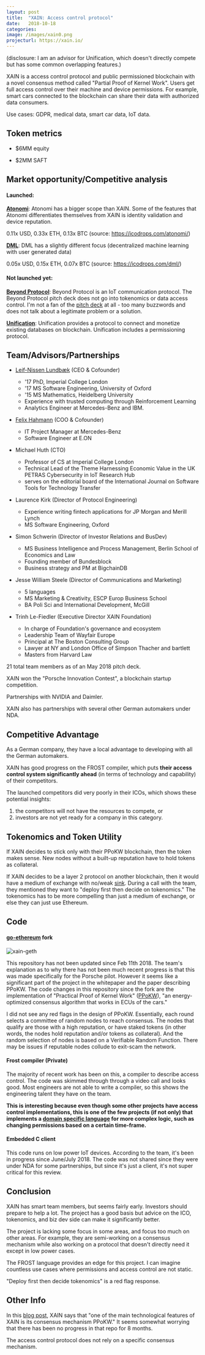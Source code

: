 ```yaml
---
layout: post
title:  "XAIN: Access control protocol"
date:   2018-10-18
categories:  
image: /images/xain0.png
projecturl: https://xain.io/
---
```

(disclosure: I am an advisor for Unification, which doesn't directly compete but has some common overlapping features.)

XAIN is a access control protocol and public permissioned blockchain with a novel consensus method called "Partial Proof of Kernel Work". Users get full access control over their machine and device permissions. For example, smart cars connected to the blockchain can share their data with authorized data consumers.

Use cases: GDPR, medical data, smart car data, IoT data.

## Token metrics

- $6MM equity

- $2MM SAFT

## Market opportunity/Competitive analysis

#### Launched:

**[Atonomi](https://atonomi.io/)**: Atonomi has a bigger scope than XAIN. Some of the features that Atonomi differentiates themselves from XAIN is identity validation and device reputation.

0.11x USD, 0.33x ETH, 0.13x BTC (source: https://icodrops.com/atonomi/)

**[DML](https://decentralizedml.com/)**: DML has a slightly different focus (decentralized machine learning with user generated data)

0.05x USD, 0.15x ETH, 0.07x BTC (source: https://icodrops.com/dml/)

#### Not launched yet:

**[Beyond Protocol](https://beyond.link)**: Beyond Protocol is an IoT communication protocol. The Beyond Protocol pitch deck does not go into tokenomics or data access control. I'm not a fan of the [pitch deck](https://docsend.com/view/upvdx52) at all - too many buzzwords and does not talk about a legitimate problem or a solution.

**[Unification](https://unification.com/)**: Unification provides a protocol to connect and monetize existing databases on blockchain. Unification includes a permissioning protocol.

## Team/Advisors/Partnerships

- [Leif-Nissen Lundbæk](https://www.linkedin.com/in/leif-nissen-lundb%C3%A6k-a00a32141/) (CEO & Cofounder)
  - '17 PhD, Imperial College London
  - '17 MS Software Engineering, University of Oxford
  - '15 MS Mathematics, Heidelberg University
  - Experience with trusted computing through Reinforcement Learning
  - Analytics Engineer at Mercedes-Benz and IBM.

- [Felix Hahmann](https://www.linkedin.com/in/felix-hahmann/) (COO & Cofounder)
  - IT Project Manager at Mercedes-Benz
  - Software Engineer at E.ON
- Michael Huth (CTO)
  - Professor of CS at Imperial College London
  - Technical Lead of the Theme Harnessing Economic Value in the UK PETRAS Cybersecurity in IoT Research Hub
  - serves on the editorial board of the International Journal on Software Tools for Technology Transfer
- Laurence Kirk (Director of Protocol Engineering)
  - Experience writing fintech applications for JP Morgan and Merill Lynch
  - MS Software Engineering, Oxford
- Simon Schwerin (Director of Investor Relations and BusDev)
  - MS Business Intelligence and Process Management, Berlin School of Economics and Law
  - Founding member of Bundesblock
  - Business strategy and PM at BigchainDB
- Jesse William Steele (Director of Communications and Marketing)
  - 5 languages
  - MS Marketing & Creativity, ESCP Europ Business School
  - BA Poli Sci and International Development, McGill
- Trinh Le-Fiedler (Executive Director XAIN Foundation)
  - In charge of Foundation's governance and ecosystem
  - Leadership Team of Wayfair Europe
  - Principal at The Boston Consulting Group
  - Lawyer at NY and London Office of Simpson Thacher and bartlett
  - Masters from Harvard Law

21 total team members as of an May 2018 pitch deck.

XAIN won the "Porsche Innovation Contest", a blockchain startup competition.

Partnerships with NVIDIA and Daimler.

XAIN also has partnerships with several other German automakers under NDA.

## Competitive Advantage
As a German company, they have a local advantage to developing with all the German automakers. 

XAIN has good progress on the FROST compiler, which puts **their access control system significantly ahead** (in terms of technology and capability) of their competitors. 

The launched competitors did very poorly in their ICOs, which shows these potential insights: 

1. the competitors will not have the resources to compete, or 
2. investors are not yet ready for a company in this category.

## Tokenomics and Token Utility
If XAIN decides to stick only with their PPoKW blockchain, then the token makes sense. New nodes without a built-up reputation have to hold tokens as collateral.

If XAIN decides to be a layer 2 protocol on another blockchain, then it would have a medium of exchange with no/weak [sink](https://vitalik.ca/general/2017/10/17/moe.html). During a call with the team, they mentioned they want to "deploy first then decide on tokenomics." The tokenomics has to be more compelling than just a medium of exchange, or else they can just use Ethereum.

## Code

#### [go-ethereum](https://github.com/xainag/go-ethereum) fork

![xain-geth]({{site.base_url}}/images/xain1.png)

This repository has not been updated since Feb 11th 2018. The team's explanation as to why there has not been much recent progress is that this was made specifically for the Porsche pilot. However it seems like a significant part of the project in the whitepaper and the paper describing PPoKW.
The code changes in this repository since the fork are the implementation of "Practical Proof of Kernel Work" ([PPoKW](https://medium.com/xain-technical-stories/explaining-xain-and-partial-proof-of-kernel-work-ppokw-d02df42b4a4f)), "an energy-optimized consensus algorithm that works in ECUs of the cars."

I did not see any red flags in the design of PPoKW. Essentially, each round selects a committee of random nodes to reach consensus. The nodes that qualify are those with a high reputation, or have staked tokens (in other words, the nodes hold reputation and/or tokens as collateral). And the random selection of nodes is based on a Verifiable Random Function. There may be issues if reputable nodes collude to exit-scam the network.

#### Frost compiler (Private)

The majority of recent work has been on this, a compiler to describe access control. The code was skimmed through through a video call and looks good. Most engineers are not able to write a compiler, so this shows the engineering talent they have on the team.

**This is interesting because even though some other projects have access control implementations, this is one of the few projects (if not only) that implements a [domain specific language](https://en.wikipedia.org/wiki/Domain-specific_language) for more complex logic, such as changing permissions based on a certain time-frame.**

#### Embedded C client

This code runs on low power IoT devices. According to the team, it's been in progress since June/July 2018. The code was not shared since they were under NDA for some partnerships, but since it's just a client, it's not super critical for this review.


## Conclusion
XAIN has smart team members, but seems fairly early. Investors should prepare to help a lot. The project has a good basis but advice on the ICO, tokenomics, and biz dev side can make it significantly better.

The project is lacking some focus in some areas, and focus too much on other areas. For example, they are semi-working on a consensus mechanism while also working on a protocol that doesn't directly need it except in low power cases.

The FROST language provides an edge for this project. I can imagine countless use cases where permissions and access control are not static.

"Deploy first then decide tokenomics" is a red flag response.

## Other Info

In this [blog post](https://medium.com/@XAIN/part-1-technical-overview-of-the-porsche-xain-vehicle-network-f70bb117be16), XAIN says that "one of the main technological features of XAIN is its consensus mechanism PPoKW." It seems somewhat worrying that there has been no progress in that repo for 8 months.

The access control protocol does not rely on a specific consensus mechanism.